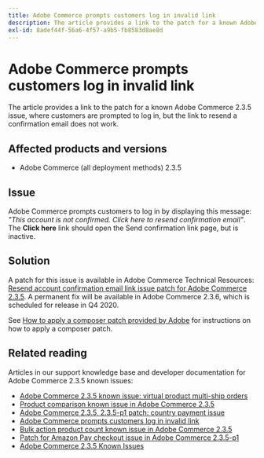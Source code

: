```yaml
---
title: Adobe Commerce prompts customers log in invalid link
description: The article provides a link to the patch for a known Adobe Commerce 2.3.5 issue, where customers are prompted to log in, but the link to resend a confirmation email does not work.
exl-id: 8adef44f-56a6-4f57-a9b5-fb8583d8ae8d
---
```

# Adobe Commerce prompts customers log in invalid link

The article provides a link to the patch for a known Adobe Commerce 2.3.5 issue, where customers are prompted to log in, but the link to resend a confirmation email does not work.

## Affected products and versions

* Adobe Commerce (all deployment methods) 2.3.5

## Issue

Adobe Commerce prompts customers to log in by displaying this message: *"This account is not confirmed. Click here to resend confirmation email"*. The **Click here** link should open the Send confirmation link page, but is inactive.

## Solution

A patch for this issue is available in Adobe Commerce Technical Resources: [Resend account confirmation email link issue patch for Adobe Commerce 2.3.5](https://magento.com/tech-resources/download?_ga=2.193540264.409362045.1590506265-807369446.1578680711#download2368). A permanent fix will be available in Adobe Commerce 2.3.6, which is scheduled for release in Q4 2020.

See [How to apply a composer patch provided by Adobe](https://support.magento.com/hc/en-us/articles/360028367731) for instructions on how to apply a composer patch.

## Related reading

Articles in our support knowledge base and developer documentation for Adobe Commerce 2.3.5 known issues:

* [Adobe Commerce 2.3.5 known issue: virtual product multi-ship orders](https://support.magento.com/hc/en-us/articles/360044461831)
* [Product comparison known issue in Adobe Commerce 2.3.5](https://support.magento.com/hc/en-us/articles/360043970452)
* [Adobe Commerce 2.3.5, 2.3.5-p1 patch: country payment issue](https://support.magento.com/hc/en-us/articles/360043955991)
* [Adobe Commerce prompts customers log in invalid link](https://support.magento.com/hc/en-us/articles/360043857372)
* [Bulk action product count known issue in Adobe Commerce 2.3.5](https://support.magento.com/hc/en-us/articles/360044839691)
* [Patch for Amazon Pay checkout issue in Adobe Commerce 2.3.5-p1](https://support.magento.com/hc/en-us/articles/360042646332)
* [Adobe Commerce 2.3.5 Known Issues](https://devdocs.magento.com/guides/v2.3/release-notes/release-notes-2-3-5-commerce.html#known-issues)
